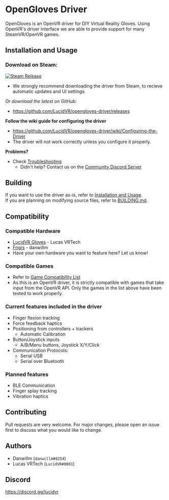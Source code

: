 # OpenGloves Driver

OpenGloves is an OpenVR driver for DIY Virtual Reality Gloves. Using OpenVR's driver interface we are able to provide support for many SteamVR/OpenVR games.

## Installation and Usage


### Download on Steam:
[![Steam Release](https://cdn.discordapp.com/attachments/790676300552994826/845412304219537439/openglovessteam.png)](https://store.steampowered.com/app/1574050/OpenGloves)
 * We strongly recommend downloading the driver from Steam, to recieve automatic updates and UI settings.

*Or download the latest on GitHub:*
 * https://github.com/LucidVR/opengloves-driver/releases

**Follow the wiki guide for configuring the driver**
* https://github.com/LucidVR/opengloves-driver/wiki/Configuring-the-Driver
* The driver will not work correctly unless you configure it properly.  

**Problems?**
* Check [Troubleshooting](https://github.com/LucidVR/opengloves-driver/wiki/Troubleshooting)
  * Didn't help? Contact us on the [Community Discord Server](https://discord.gg/lucidvr)
## Building
If you want to use the driver as-is, refer to [Installation and Usage](#Installation-and-Usage).  
If you are planning on modifying source files, refer to [BUILDING.md](https://github.com/LucidVR/opengloves-driver/blob/develop/BUILDING.md).

## Compatibility
### Compatible Hardware
* [LucidVR Gloves](https://github.com/LucidVR/lucidgloves-hardware) - Lucas VRTech
* [Fngrs](https://github.com/danwillm/Fngrs/) - danwillm
* Have your own hardware you want to feature here? Let us know!

### Compatible Games
* Refer to [Game Compatibility List](https://github.com/LucidVR/opengloves-driver/wiki/Game-Compatibility-List)
* As this is an OpenVR driver, it is strictly compatible with games that take input from the OpenVR API. Only the games in the list above have been tested to work properly.

### Current features included in the driver
* Finger flexion tracking
* Force feedback haptics
* Positioning from controllers + trackers
  * Automatic Calibration
* Button/Joystick inputs
  * A/B/Menu buttons, Joystick X/Y/Click
* Communication Protocols:
  * Serial USB
  * Serial over Bluetooth

### Planned features
* BLE Communication
* Finger splay tracking
* Vibration haptics


## Contributing
Pull requests are very welcome. For major changes, please open an issue first to discuss what you would like to change.

## Authors

* Danwillm (`danwillm#8254`)
* Lucas VRTech (`LucidVR#0001`)

## Discord
https://discord.gg/lucidvr
